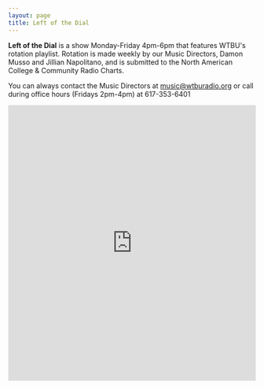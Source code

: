```yaml
---
layout: page
title: Left of the Dial
---
```

**Left of the Dial** is a show Monday-Friday 4pm-6pm that features WTBU's rotation playlist. Rotation is made weekly by our Music Directors, Damon Musso and Jillian Napolitano, and is submitted to the North American College & Community Radio Charts.

You can always contact the Music Directors at [music@wtburadio.org](mailto:music@wtburadio.org) or call during office hours (Fridays 2pm-4pm) at 617-353-6401

<iframe width="100%" height="560" src="https://open.spotify.com/embed/playlist/1OofJItTulJ0tkUTef0YE2" frameborder="0" allowtransparency="true" allow="encrypted-media"></iframe>
